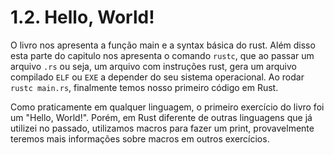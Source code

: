 # 1.2. Hello, World!

O livro nos apresenta a função main e a syntax básica do rust. Além disso esta parte do capitulo nos apresenta o comando `rustc`, 
que ao passar um arquivo `.rs` ou seja, um arquivo com instruções rust, gera um arquivo compilado `ELF` ou `EXE` a depender do seu sistema operacional.
Ao rodar `rustc main.rs`, finalmente temos nosso primeiro código em Rust.

Como praticamente em qualquer linguagem, o primeiro exercício do livro foi um "Hello, World!".
Porém, em Rust diferente de outras linguagens que já utilizei no passado, utilizamos macros para fazer um print, 
provavelmente teremos mais informações sobre macros em outros exercícios.
